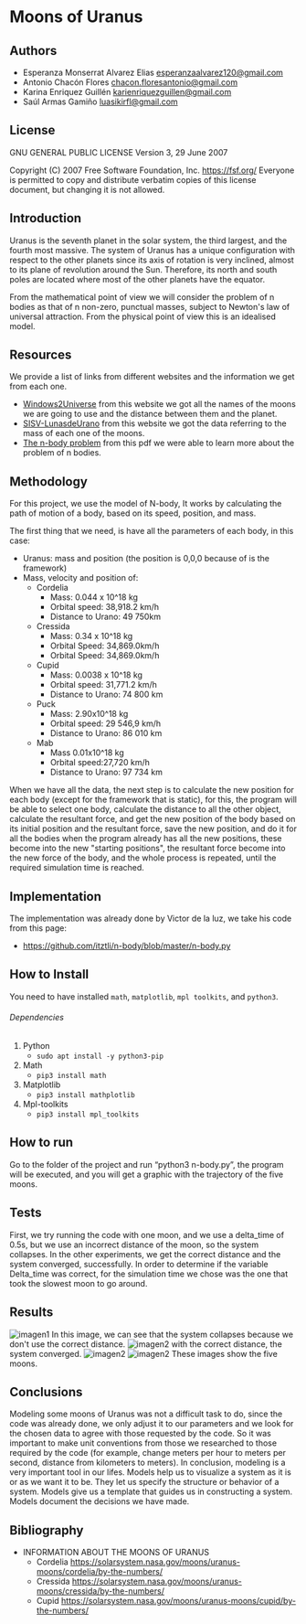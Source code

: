 # Moons of Uranus
## Authors
- Esperanza Monserrat Alvarez Elias esperanzaalvarez120@gmail.com
- Antonio Chacón Flores chacon.floresantonio@gmail.com
- Karina Enriquez Guillén karienriquezguillen@gmail.com
- Saúl Armas Gamiño   luasikirfl@gmail.com

## License

GNU GENERAL PUBLIC LICENSE
Version 3, 29 June 2007

Copyright (C) 2007 Free Software Foundation, Inc. <https://fsf.org/>
Everyone is permitted to copy and distribute verbatim copies
of this license document, but changing it is not allowed.

## Introduction

Uranus is the seventh planet in the solar system, the third largest, and the fourth most massive. The system of Uranus has a unique configuration with respect to the other planets since its axis of rotation is very inclined, almost to its plane of revolution around the Sun. Therefore, its north and south poles are located where most of the other planets have the equator.

From the mathematical point of view we will consider the problem of n bodies as that of n non-zero, punctual masses, subject to Newton's law of universal attraction. From the physical point of view this is an idealised model.

## Resources
We provide a list of links from different websites and the information we get from each one.
- [Windows2Universe](https://www.windows2universe.org/our_solar_system/moons_table.html&lang=sp) from this website we got all the names of the moons we are going to use and the distance between them and the planet.
- [SISV-LunasdeUrano](https://sisv.idideadigital.com/urano/lunas-dats.htm) from this website we got the data referring to the mass of each one of the moons.
- [The n-body problem](https://core.ac.uk/download/pdf/39029007.pdf) from this pdf we were able to learn more about the problem of n bodies.

## Methodology
For this project, we use the model of N-body, It works by calculating the path of motion of a body, based on its speed, position, and mass.

The first thing that we need, is have all the parameters of each body, in this case:
- Uranus: mass and position (the position is 0,0,0 because of is the framework)
- Mass, velocity and position of:
  - Cordelia
    - Mass: 0.044 x 10^18 kg
    - Orbital speed: 38,918.2 km/h
    - Distance to Urano: 49 750km
  - Cressida
    - Mass: 0.34 x 10^18 kg
    - Orbital Speed: 34,869.0km/h
    - Orbital Speed: 34,869.0km/h
  - Cupid
    - Mass: 0.0038 x 10^18 kg
    - Orbital speed: 31,771.2 km/h
    - Distance to Urano: 74 800 km
  - Puck
    - Mass: 2.90x10^18 kg
    - Orbital speed: 29 546,9 km/h
    - Distance to Urano: 86 010 km
  - Mab
    - Mass 0.01x10^18 kg
    - Orbital speed:27,720 km/h
    - Distance to Urano: 97 734 km

When we have all the data, the next step is to calculate the new position for each body (except for the framework that is static), for this, the program will be able to select one body, calculate the distance to all the other object, calculate the resultant force, and get the new position of the body based on its initial position and the resultant force, save the new position, and do it for all the bodies when the program already has all the new positions, these become into the new "starting positions", the resultant force become into the new force of the body, and the whole process is repeated, until the required simulation time is reached.

## Implementation
The implementation was already done by Victor de la luz, we take his code from this page:
- https://github.com/itztli/n-body/blob/master/n-body.py
## How to Install
You need to have installed ```math```, ```matplotlib```, ```mpl toolkits```, and ```python3```.
###### Dependencies
1. Python
    - ```sudo apt install -y python3-pip```
2. Math
     - ```pip3 install math```
3. Matplotlib
     - ```pip3 install mathplotlib```
4. Mpl-toolkits
     - ```pip3 install mpl_toolkits```
## How to run
Go to the folder of the project and run “python3 n-body.py”, the program will be executed, and you will get a graphic with the trajectory of the five moons.
## Tests
First, we try running the code with one moon, and we use a delta_time of 0.5s, but we use an incorrect distance of the moon, so the system collapses.
In the other experiments, we get the correct distance and the system converged, successfully.
In order to determine if the variable Delta_time was correct, for the simulation time we chose was the one that took the slowest moon to go around.
## Results
![imagen1](/results/collapse.png)
In this image, we can see that the system collapses because we don't use the correct distance.
![imagen2](/results/cordelia.png)
with the correct distance, the system converged.
![imagen2](/results/sistema_estable.png)
![imagen2](/results/5lunas_7747seg.png)
These images show the five moons.
## Conclusions
Modeling some moons of Uranus was not a difficult task to do, since the code was already done, we only adjust it to our parameters and we look for the chosen data to agree with those requested by the code.
So it was important to make unit conventions from those we researched to those required by the code (for example, change meters per hour to meters per second, distance from kilometers to meters).
In conclusion, modeling is a very important tool in our lifes. Models help us to visualize a system as it is or as we want it to be. They let us specify the structure or behavior of a system. Models give us a template that guides us in constructing a system. Models document the decisions we have made.
## Bibliography
- INFORMATION ABOUT THE MOONS OF URANUS
  - Cordelia
https://solarsystem.nasa.gov/moons/uranus-moons/cordelia/by-the-numbers/
  - Cressida
https://solarsystem.nasa.gov/moons/uranus-moons/cressida/by-the-numbers/
  - Cupid
https://solarsystem.nasa.gov/moons/uranus-moons/cupid/by-the-numbers/

